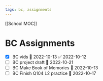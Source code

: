 ```yaml
---
tags: bc, assignments
---
```

[[School MOC]]
# BC Assignments

- [x] BC vids 📅 2022-10-13 ✅ 2022-10-12
- [ ] BC project draft 📅 2022-10-21
- [ ] BC Make Book of Memories 📅 2022-10-13 
- [ ] BC Finish Q104 L2 practice 📅 2022-10-17 
